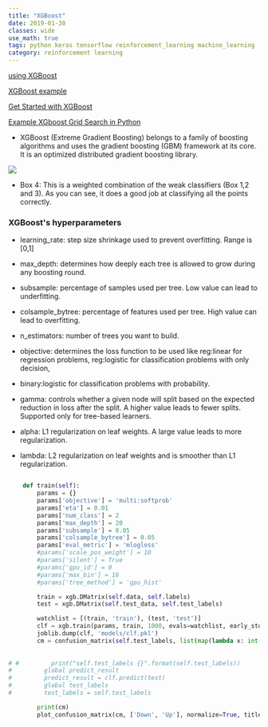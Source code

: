 ```yaml
---
title: "XGBoost"
date: 2019-01-30
classes: wide
use_math: true
tags: python keras tensorflow reinforcement_learning machine_learning  GAN XGboost
category: reinforcement learning
---
```



[using XGBoost](https://www.datacamp.com/community/tutorials/xgboost-in-python#what)

[XGBoost example](https://www.kdnuggets.com/2017/03/simple-xgboost-tutorial-iris-dataset.html)

[Get Started with XGBoost](https://xgboost.readthedocs.io/en/latest/get_started.html)

[Example XGboost Grid Search in Python](http://hack-r.com/example-xgboost-grid-search-in-python/)


- XGBoost (Extreme Gradient Boosting) belongs to a family of boosting algorithms and uses the gradient boosting (GBM) framework at its core. It is an optimized distributed gradient boosting library. 

![](http://res.cloudinary.com/dyd911kmh/image/upload/f_auto,q_auto:best/v1528107577/output_1_0_ilvuyr.png)

- Box 4: This is a weighted combination of the weak classifiers (Box 1,2 and 3). As you can see, it does a good job at classifying all the points correctly.

### XGBoost's hyperparameters  

-  learning_rate: step size shrinkage used to prevent overfitting. Range is [0,1]
-  max_depth: determines how deeply each tree is allowed to grow during any boosting round.
-  subsample: percentage of samples used per tree. Low value can lead to underfitting.
-  colsample_bytree: percentage of features used per tree. High value can lead to overfitting.
-  n_estimators: number of trees you want to build.
-  objective: determines the loss function to be used like reg:linear for regression problems, reg:logistic for classification problems with only decision, 
-  binary:logistic for classification problems with probability.


- gamma: controls whether a given node will split based on the expected reduction in loss after the split. A higher value leads to fewer splits. Supported only for tree-based learners.
- alpha: L1 regularization on leaf weights. A large value leads to more regularization.
- lambda: L2 regularization on leaf weights and is smoother than L1 regularization.



```python

    def train(self):
        params = {}
        params['objective'] = 'multi:softprob'
        params['eta'] = 0.01
        params['num_class'] = 2
        params['max_depth'] = 20
        params['subsample'] = 0.05
        params['colsample_bytree'] = 0.05
        params['eval_metric'] = 'mlogloss'
        #params['scale_pos_weight'] = 10
        #params['silent'] = True
        #params['gpu_id'] = 0
        #params['max_bin'] = 16
        #params['tree_method'] = 'gpu_hist'

        train = xgb.DMatrix(self.data, self.labels)
        test = xgb.DMatrix(self.test_data, self.test_labels)

        watchlist = [(train, 'train'), (test, 'test')]
        clf = xgb.train(params, train, 1000, evals=watchlist, early_stopping_rounds=100)
        joblib.dump(clf, 'models/clf.pkl') 
        cm = confusion_matrix(self.test_labels, list(map(lambda x: int(x[1] > .5), clf.predict(test))))
        
        
# #         print("self.test_labels {}".format(self.test_labels))
#         global predict_result
#         predict_result = clf.predict(test)
#         global test_labels
#         test_labels = self.test_labels

        print(cm)
        plot_confusion_matrix(cm, ['Down', 'Up'], normalize=True, title="Confusion Matrix")
```



